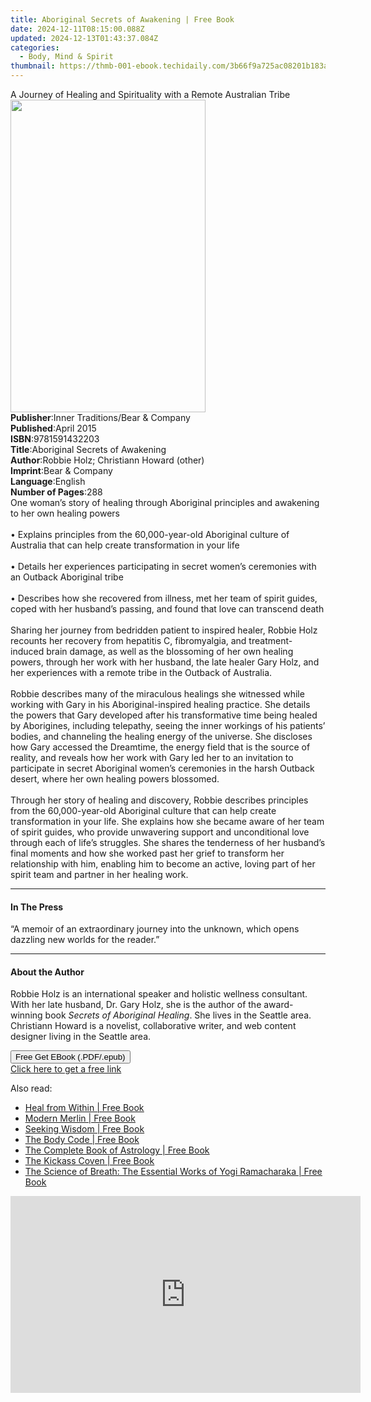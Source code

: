 ```yaml
---
title: Aboriginal Secrets of Awakening | Free Book
date: 2024-12-11T08:15:00.088Z
updated: 2024-12-13T01:43:37.084Z
categories:
  - Body, Mind & Spirit
thumbnail: https://thmb-001-ebook.techidaily.com/3b66f9a725ac08201b183a9682b76fcdc3a68c3a01ecca783da07b02252b594b.jpg
---
```

<main id="book-container">
  <div class="flex flex-col">
    <div class="book-brief flex-1 py-6 px-4 sm:p-6 md:py-10 md:px-8">
      <!-- brief-->
      <div class="book-brief-main">
        A Journey of Healing and Spirituality with a Remote Australian Tribe
      </div>
    </div>
    <div
      class="book-meta-info flex-1 grid gap-4 col-start-1 col-end-3 row-start-1 sm:mb-6 sm:grid-cols-4 lg:gap-6 lg:col-start-2 lg:row-end-6 lg:row-span-6 lg:mb-0"
    >
      <div
        class="book-meta-info-left place-content-center mt-4 p-4 text-sm leading-6 col-start-2 col-span-2 dark:text-slate-400"
      >
        <img
          class="w-full h-500 object-cover rounded-lg sm:h-255 sm:col-span-2 lg:col-span-full"
          src="https://img-001-ebook.techidaily.com/a5a6b03d564b766f86f1a399431ac0732e814c877682eafef49e11e26cef759c.jpg"
          alt=""
          width="312"
          height="500"
        />
      </div>
      <div
        class="book-meta-info-right mt-2 col-start-1 row-start-2 col-span-3 self-center"
      >
        <!-- meta data  -->
        <div class="flex flex-col px-4 md:px-8">
          <div class="flex-1">
            <strong>Publisher</strong>:<span class="px-2"
              >Inner Traditions/Bear &amp; Company</span
            >
          </div>
          <div class="flex-1">
            <strong>Published</strong>:<span class="px-2">April 2015</span>
          </div>
          <div class="flex-1">
            <strong>ISBN</strong>:<span class="px-2">9781591432203</span>
          </div>
          <div class="flex-1">
            <strong>Title</strong>:<span class="px-2"
              >Aboriginal Secrets of Awakening</span
            >
          </div>
          <div class="flex-1">
            <strong>Author</strong>:<span class="px-2"
              >Robbie Holz; Christiann Howard (other)</span
            >
          </div>
          <div class="flex-1">
            <strong>Imprint</strong>:<span class="px-2"
              >Bear &amp; Company</span
            >
          </div>
          <div class="flex-1">
            <strong>Language</strong>:<span class="px-2">English</span>
          </div>
          <div class="flex-1">
            <strong>Number of Pages</strong>:<span class="px-2">288</span>
          </div>
        </div>
      </div>
    </div>
    <div class="book-description flex-1 py-6 px-4 sm:p-6 md:py-10 md:px-8">
      <div class="book-description-main">
        <div accordion-content="" id="description">
          One woman’s story of healing through Aboriginal principles and
          awakening to her own healing powers <br />
          <br />• Explains principles from the 60,000-year-old Aboriginal
          culture of Australia that can help create transformation in your life
          <br />
          <br />• Details her experiences participating in secret women’s
          ceremonies with an Outback Aboriginal tribe <br />
          <br />• Describes how she recovered from illness, met her team of
          spirit guides, coped with her husband’s passing, and found that love
          can transcend death <br />
          <br />Sharing her journey from bedridden patient to inspired healer,
          Robbie Holz recounts her recovery from hepatitis C, fibromyalgia, and
          treatment-induced brain damage, as well as the blossoming of her own
          healing powers, through her work with her husband, the late healer
          Gary Holz, and her experiences with a remote tribe in the Outback of
          Australia. <br />
          <br />Robbie describes many of the miraculous healings she witnessed
          while working with Gary in his Aboriginal-inspired healing practice.
          She details the powers that Gary developed after his transformative
          time being healed by Aborigines, including telepathy, seeing the inner
          workings of his patients’ bodies, and channeling the healing energy of
          the universe. She discloses how Gary accessed the Dreamtime, the
          energy field that is the source of reality, and reveals how her work
          with Gary led her to an invitation to participate in secret Aboriginal
          women’s ceremonies in the harsh Outback desert, where her own healing
          powers blossomed. <br />
          <br />Through her story of healing and discovery, Robbie describes
          principles from the 60,000-year-old Aboriginal culture that can help
          create transformation in your life. She explains how she became aware
          of her team of spirit guides, who provide unwavering support and
          unconditional love through each of life’s struggles. She shares the
          tenderness of her husband’s final moments and how she worked past her
          grief to transform her relationship with him, enabling him to become
          an active, loving part of her spirit team and partner in her healing
          work.
        </div>
        <div class="accordion-fader"></div>
      </div>
    </div>
    <div class="book-excerpts flex-1 py-6 px-4 sm:p-6 md:py-10 md:px-8">
      <!-- excerpts-->
      <div class="book-excerpts-main">
        <hr />
        <h4 class="placeholder placeholder-heading">
          <span>In The Press</span>
        </h4>
        <p>
          “A memoir of an extraordinary journey into the unknown, which opens
          dazzling new worlds for the reader.”
        </p>
      </div>
    </div>
    <div class="book-about-author flex-1 py-6 px-4 sm:p-6 md:py-10 md:px-8">
      <!-- about author-->
      <div class="book-main-author-main">
        <hr />
        <h4 class="placeholder placeholder-heading">
          <span>About the Author</span>
        </h4>
        <p>
          Robbie Holz is an international speaker and holistic wellness
          consultant. With her late husband, Dr. Gary Holz, she is the author of
          the award-winning book <i>Secrets of Aboriginal Healing</i>. She lives
          in the Seattle area. Christiann Howard is a novelist, collaborative
          writer, and web content designer living in the Seattle area.
        </p>
      </div>
    </div>
    <div class="book-free-get flex-1 py-6 px-4 sm:p-6 md:py-10 md:px-8">
      <button
        id="btn-free-get"
        class="bg-blue-500 hover:bg-blue-700 text-white font-bold py-2 px-4 rounded"
      >
        Free Get EBook (.PDF/.epub)
      </button>
      <div id="countdown-display" class="px-2 text-lg mt-2"></div>
      <a
        id="free-link"
        class="hidden bg-blue-500 hover:bg-blue-700 text-white font-bold py-2 px-4 rounded"
        href="https://www.ebooks.com/en-us/book/95782502/aboriginal-secrets-of-awakening/robbie-holz/"
        target="_blank"
        >Click here to get a free link</a
      >
    </div>
    <script>
      let countdownTime = 0;
      let countdownInterval = null;
      document
        .getElementById('btn-free-get')
        .addEventListener('click', startCountdown);
      function startCountdown() {
        countdownTime = new Date().getTime() + 60000 * 3;
        countdownInterval = setInterval(updateCountdown, 1000);
        document.getElementById('btn-free-get').disabled = true;
        document
          .getElementById('btn-free-get')
          .classList.add('bg-gray-500', 'cursor-not-allowed');
      }
      function updateCountdown() {
        let currentTime = new Date().getTime();
        let timeLeft = countdownTime - currentTime;
        let secondsLeft = Math.floor(timeLeft / 1000);
        document.getElementById('countdown-display').innerHTML =
          `Remaining time: ${secondsLeft} seconds.`;
        if (secondsLeft <= 0) {
          clearInterval(countdownInterval);
          document.getElementById('btn-free-get').classList.add('hidden');
          document.getElementById('free-link').classList.remove('hidden');
          document.getElementById('countdown-display').innerHTML = '';
        }
      }
    </script>
  </div>
</main>

<ins class="adsbygoogle"
      style="display:block"
      data-ad-client="ca-pub-7571918770474297"
      data-ad-slot="8358498916"
      data-ad-format="auto"
      data-full-width-responsive="true"></ins>
    

<span class="atpl-alsoreadstyle">Also read:</span>
<div><ul>
<li><a href="https://novels-ebooks.techidaily.com/210270547-9781250780256-heal-from-within/"><u>Heal from Within | Free Book</u></a></li>
<li><a href="https://novels-ebooks.techidaily.com/210270470-9781582708515-modern-merlin/"><u>Modern Merlin | Free Book</u></a></li>
<li><a href="https://novels-ebooks.techidaily.com/210270692-9781250809384-seeking-wisdom/"><u>Seeking Wisdom | Free Book</u></a></li>
<li><a href="https://novels-ebooks.techidaily.com/210270642-9781250773838-the-body-code/"><u>The Body Code | Free Book</u></a></li>
<li><a href="https://novels-ebooks.techidaily.com/210270645-9781250766786-the-complete-book-of-astrology/"><u>The Complete Book of Astrology | Free Book</u></a></li>
<li><a href="https://novels-ebooks.techidaily.com/210270649-9781250279552-the-kickass-coven/"><u>The Kickass Coven | Free Book</u></a></li>
<li><a href="https://novels-ebooks.techidaily.com/210270585-9781250828729-the-science-of-breath-the-essential-works-of-yogi-ramacharaka/"><u>The Science of Breath: The Essential Works of Yogi Ramacharaka | Free Book</u></a></li>
</ul></div>

<!-- affiliate ads begin -->
<iframe width="560" height="315" src="https://www.youtube.com/embed/BR4gsW-J7as?si=9a56UDKZKhREZnwz" title="YouTube video player" frameborder="0" allow="accelerometer; autoplay; clipboard-write; encrypted-media; gyroscope; picture-in-picture; web-share" referrerpolicy="strict-origin-when-cross-origin" allowfullscreen></iframe>
<!-- affiliate ads end -->

